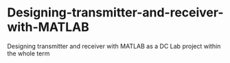# Designing-transmitter-and-receiver-with-MATLAB
Designing transmitter and receiver with MATLAB as a DC Lab project within the whole term
